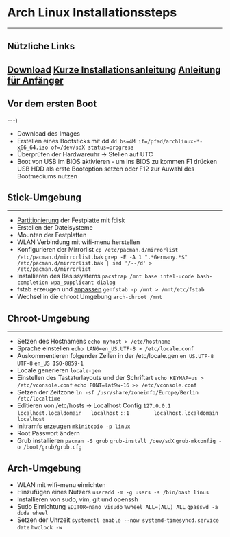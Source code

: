 # Arch Linux Installationssteps
---
## Nützliche Links
[Download](https://www.archlinux.de/download)
[Kurze Installationsanleitung](https://wiki.archlinux.de/title/Arch_Install_Scripts)
[Anleitung für Anfänger](https://wiki.archlinux.de/title/Anleitung_für_Einsteiger)
---
## Vor dem ersten Boot
---)
* Download des Images
* Erstellen eines Bootsticks mit dd
  `dd bs=4M if=/pfad/archlinux-*-x86_64.iso of=/dev/sdX status=progress`
* Überprüfen der Hardwareuhr -> Stellen auf UTC
* Boot von USB im BIOS aktivieren - um ins BIOS zu kommen F1 drücken
  USB HDD als erste Bootoption setzen oder F12 zur Auwahl des Bootmediums nutzen
## Stick-Umgebung
---
* [Partitionierung](https://wiki.archlinux.org/index.php/Partitioning) der Festplatte mit fdisk
* Erstellen der Dateisysteme
* Mounten der Festplatten
* WLAN Verbindung mit wifi-menu herstellen
* Konfigurieren der Mirrorlist
`cp /etc/pacman.d/mirrorlist /etc/pacman.d/mirrorlist.bak`
`grep -E -A 1 ".*Germany.*$" /etc/pacman.d/mirrorlist.bak | sed '/--/d' > /etc/pacman.d/mirrorlist`
* Installieren des Basissystems
`pacstrap /mnt base intel-ucode bash-completion wpa_supplicant dialog`
* fstab erzeugen und [anpassen](https://wiki.archlinux.de/title/Anleitung_f%C3%BCr_Einsteiger#Das_Basissystem_installieren)
`genfstab -p /mnt > /mnt/etc/fstab`
* Wechsel in die chroot Umgebung
`arch-chroot /mnt`
## Chroot-Umgebung
---
* Setzen des Hostnamens
`echo myhost > /etc/hostname`
* Sprache einstellen
`echo LANG=en_US.UTF-8 > /etc/locale.conf`
* Auskommentieren folgender Zeilen in der /etc/locale.gen
`en_US.UTF-8 UTF-8`
`en_US ISO-8859-1`
* Locale generieren
`locale-gen`
* Einstellen des Tastaturlayouts und der Schriftart
`echo KEYMAP=us > /etc/vconsole.conf`
`echo FONT=lat9w-16 >> /etc/vconsole.conf`
* Setzen der Zeitzone
`ln -sf /usr/share/zoneinfo/Europe/Berlin /etc/localtime`
* Editieren von /etc/hosts -> Localhost Config
`127.0.0.1	localhost.localdomain	localhost`
`::1		localhost.localdomain	localhost`
* Initramfs erzeugen
`mkinitcpio -p linux`
* Root Passwort ändern
* Grub installieren
`pacman -S grub`
`grub-install /dev/sdX`
`grub-mkconfig -o /boot/grub/grub.cfg`
## Arch-Umgebung
* WLAN mit wifi-menu einrichten
* Hinzufügen eines Nutzers
`useradd -m -g users -s /bin/bash linus`
* Installieren von sudo, vim, git und openssh
* Sudo Einrichtung
`EDITOR=nano visudo`
`%wheel ALL=(ALL) ALL`
`gpasswd -a duda wheel`
* Setzen der Uhrzeit
`systemctl enable --now systemd-timesyncd.service`
`date`
`hwclock -w`
